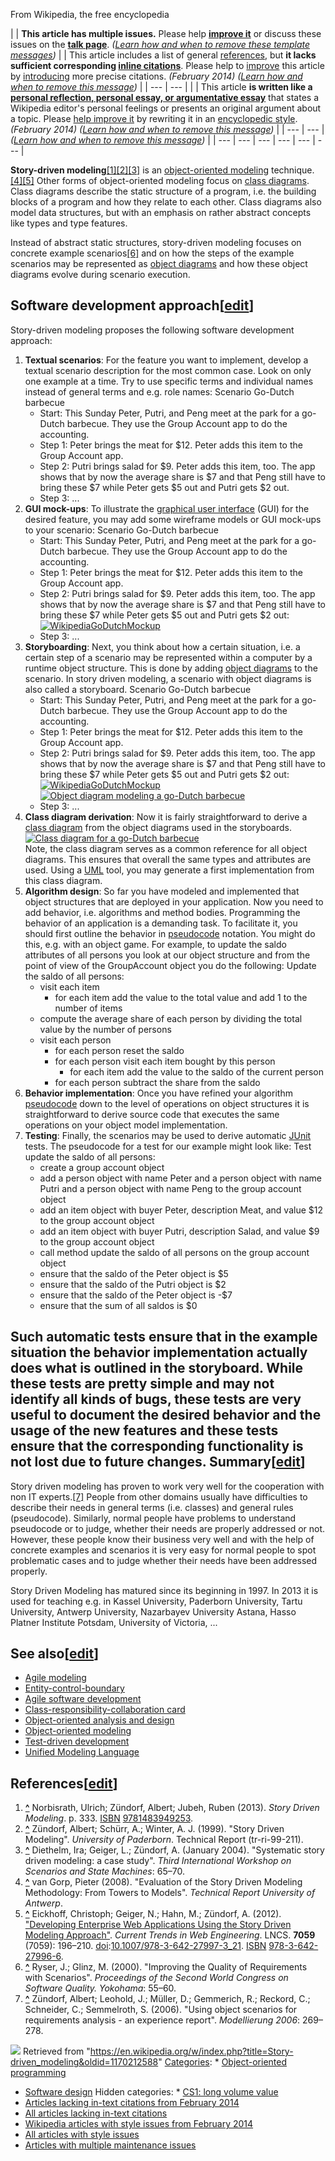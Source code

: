 



From Wikipedia, the free encyclopedia




|  | **This article has multiple issues.** Please help **[improve it](/wiki/Special:EditPage/Story-driven_modeling "Special:EditPage/Story-driven modeling")** or discuss these issues on the **[talk page](/wiki/Talk:Story-driven_modeling "Talk:Story-driven modeling")**. *([Learn how and when to remove these template messages](/wiki/Help:Maintenance_template_removal "Help:Maintenance template removal"))*    |  | This article includes a list of general [references](/wiki/Wikipedia:Citing_sources "Wikipedia:Citing sources"), but **it lacks sufficient corresponding [inline citations](/wiki/Wikipedia:Citing_sources#Inline_citations "Wikipedia:Citing sources")**. Please help to [improve](/wiki/Wikipedia:WikiProject_Reliability "Wikipedia:WikiProject Reliability") this article by [introducing](/wiki/Wikipedia:When_to_cite "Wikipedia:When to cite") more precise citations. *(February 2014)* *([Learn how and when to remove this message](/wiki/Help:Maintenance_template_removal "Help:Maintenance template removal"))* | | --- | --- |    |  | This article **is written like a [personal reflection, personal essay, or argumentative essay](/wiki/Wikipedia:What_Wikipedia_is_not#Wikipedia_is_not_a_publisher_of_original_thought "Wikipedia:What Wikipedia is not")** that states a Wikipedia editor's personal feelings or presents an original argument about a topic. Please [help improve it](https://en.wikipedia.org/w/index.php?title=Story-driven_modeling&action=edit) by rewriting it in an [encyclopedic style](/wiki/Wikipedia:Writing_better_articles#Information_style_and_tone "Wikipedia:Writing better articles"). *(February 2014)* *([Learn how and when to remove this message](/wiki/Help:Maintenance_template_removal "Help:Maintenance template removal"))* | | --- | --- |     *([Learn how and when to remove this message](/wiki/Help:Maintenance_template_removal "Help:Maintenance template removal"))* |
| --- | --- | --- | --- | --- | --- |


**Story-driven modeling**[[1]](#cite_note-SDMBook-1)[[2]](#cite_note-ZSW99-2)[[3]](#cite_note-DGZ04-3) is an [object-oriented modeling](/wiki/Object-oriented_modeling "Object-oriented modeling") technique.[[4]](#cite_note-4)[[5]](#cite_note-EGHZ12-5) Other forms of object-oriented modeling focus on [class diagrams](/wiki/Class_diagram "Class diagram"). 
Class diagrams describe the static structure of a program, i.e. the building blocks of a program and how they relate to each other. 
Class diagrams also model data structures, but with an emphasis on rather abstract concepts like types and type features.


Instead of abstract static structures, story-driven modeling focuses on concrete example scenarios[[6]](#cite_note-6) and on how the steps of the example scenarios 
may be represented as [object diagrams](/wiki/Object_diagram "Object diagram") and how these object diagrams evolve during scenario execution.




Software development approach[[edit](/w/index.php?title=Story-driven_modeling&action=edit&section=1 "Edit section: Software development approach")]
---------------------------------------------------------------------------------------------------------------------------------------------------


Story-driven modeling proposes the following software development approach:



1. **Textual scenarios**: For the feature you want to implement, develop a textual scenario description for the most common case. Look on only one example at a time. Try to use specific terms and individual names instead of general terms and e.g. role names:
Scenario Go-Dutch barbecue
	* Start: This Sunday Peter, Putri, and Peng meet at the park for a go-Dutch barbecue. They use the Group Account app to do the accounting.
	* Step 1: Peter brings the meat for $12. Peter adds this item to the Group Account app.
	* Step 2: Putri brings salad for $9. Peter adds this item, too. The app shows that by now the average share is $7 and that Peng still have to bring these $7 while Peter gets $5 out and Putri gets $2 out.
	* Step 3: ...
2. **GUI mock-ups**: To illustrate the [graphical user interface](/wiki/Graphical_user_interface "Graphical user interface") (GUI) for the desired feature, you may add some wireframe models or GUI mock-ups to your scenario:
Scenario Go-Dutch barbecue
	* Start: This Sunday Peter, Putri, and Peng meet at the park for a go-Dutch barbecue. They use the Group Account app to do the accounting.
	* Step 1: Peter brings the meat for $12. Peter adds this item to the Group Account app.
	* Step 2: Putri brings salad for $9. Peter adds this item, too. The app shows that by now the average share is $7 and that Peng still have to bring these $7 while Peter gets $5 out and Putri gets $2 out:   
	[![WikipediaGoDutchMockup](//upload.wikimedia.org/wikipedia/commons/e/e3/WikipediaGoDutchMockup.png)](/wiki/File:WikipediaGoDutchMockup.png "WikipediaGoDutchMockup")
	* Step 3: ...
3. **Storyboarding**: Next, you think about how a certain situation, i.e. a certain step of a scenario may be represented within a computer by a runtime object structure. This is done by adding [object diagrams](/wiki/Object_diagram "Object diagram") to the scenario. In story driven modeling, a scenario with object diagrams is also called a storyboard.
Scenario Go-Dutch barbecue
	* Start: This Sunday Peter, Putri, and Peng meet at the park for a go-Dutch barbecue. They use the Group Account app to do the accounting.
	* Step 1: Peter brings the meat for $12. Peter adds this item to the Group Account app.
	* Step 2: Putri brings salad for $9. Peter adds this item, too. The app shows that by now the average share is $7 and that Peng still have to bring these $7 while Peter gets $5 out and Putri gets $2 out:   
	[![WikipediaGoDutchMockup](//upload.wikimedia.org/wikipedia/commons/e/e3/WikipediaGoDutchMockup.png)](/wiki/File:WikipediaGoDutchMockup.png "WikipediaGoDutchMockup")[![Object diagram modeling a go-Dutch barbecue](//upload.wikimedia.org/wikipedia/commons/2/22/WikepediaObjectDiagramGoDutchBarbeque.png)](/wiki/File:WikepediaObjectDiagramGoDutchBarbeque.png "Object diagram modeling a go-Dutch barbecue")
	* Step 3: ...
4. **Class diagram derivation**: Now it is fairly straightforward to derive a [class diagram](/wiki/Class_diagram "Class diagram") from the object diagrams used in the storyboards.  
[![Class diagram for a go-Dutch barbecue](//upload.wikimedia.org/wikipedia/commons/6/64/WikipediaGoDutchClassDiag.png)](/wiki/File:WikipediaGoDutchClassDiag.png "Class diagram for a go-Dutch barbecue")  
Note, the class diagram serves as a common reference for all object diagrams. This ensures that overall the same types and attributes are used. Using a [UML](/wiki/Unified_Modeling_Language "Unified Modeling Language") tool, you may generate a first implementation from this class diagram.
5. **Algorithm design**: So far you have modeled and implemented that object structures that are deployed in your application. Now you need to add behavior, i.e. algorithms and method bodies. Programming the behavior of an application is a demanding task. To facilitate it, you should first outline the behavior in [pseudocode](/wiki/Pseudocode "Pseudocode") notation. You might do this, e.g. with an object game. For example, to update the saldo attributes of all persons you look at our object structure and from the point of view of the GroupAccount object you do the following:
Update the saldo of all persons:
	* visit each item
		+ for each item add the value to the total value and add 1 to the number of items
	* compute the average share of each person by dividing the total value by the number of persons
	* visit each person
		+ for each person reset the saldo
		+ for each person visit each item bought by this person
			- for each item add the value to the saldo of the current person
		+ for each person subtract the share from the saldo
6. **Behavior implementation**: Once you have refined your algorithm [pseudocode](/wiki/Pseudocode "Pseudocode") down to the level of operations on object structures it is straightforward to derive source code that executes the same operations on your object model implementation.
7. **Testing**: Finally, the scenarios may be used to derive automatic [JUnit](/wiki/JUnit "JUnit") tests. The pseudocode for a test for our example might look like:
Test update the saldo of all persons:
	* create a group account object
	* add a person object with name Peter and a person object with name Putri and a person object with name Peng to the group account object
	* add an item object with buyer Peter, description Meat, and value $12 to the group account object
	* add an item object with buyer Putri, description Salad, and value $9 to the group account object
	* call method update the saldo of all persons on the group account object
	* ensure that the saldo of the Peter object is $5
	* ensure that the saldo of the Putri object is $2
	* ensure that the saldo of the Peter object is -$7
	* ensure that the sum of all saldos is $0


Such automatic tests ensure that in the example situation the behavior implementation actually does what is outlined in the storyboard. While these tests are pretty simple and may not identify all kinds of bugs, these tests are very useful to document the desired behavior and the usage of the new features and these tests ensure that the corresponding functionality is not lost due to future changes.
Summary[[edit](/w/index.php?title=Story-driven_modeling&action=edit&section=2 "Edit section: Summary")]
-------------------------------------------------------------------------------------------------------


Story driven modeling has proven to work very well for the cooperation with non IT experts.[[7]](#cite_note-7) People from other domains usually have difficulties to describe their needs in general terms (i.e. classes) and general rules (pseudocode). Similarly, normal people have problems to understand pseudocode or to judge, whether their needs are properly addressed or not. However, these people know their business very well and with the help of concrete examples and scenarios it is very easy for normal people to spot problematic cases and to judge whether their needs have been addressed properly.


Story Driven Modeling has matured since its beginning in 1997. In 2013 it is used for teaching e.g. in Kassel University, Paderborn University, Tartu University, Antwerp University, Nazarbayev University Astana, Hasso Platner Institute Potsdam, University of Victoria, ...



See also[[edit](/w/index.php?title=Story-driven_modeling&action=edit&section=3 "Edit section: See also")]
---------------------------------------------------------------------------------------------------------


* [Agile modeling](/wiki/Agile_modeling "Agile modeling")
* [Entity-control-boundary](/wiki/Entity-control-boundary "Entity-control-boundary")
* [Agile software development](/wiki/Agile_software_development "Agile software development")
* [Class-responsibility-collaboration card](/wiki/Class-responsibility-collaboration_card "Class-responsibility-collaboration card")
* [Object-oriented analysis and design](/wiki/Object-oriented_analysis_and_design "Object-oriented analysis and design")
* [Object-oriented modeling](/wiki/Object-oriented_modeling "Object-oriented modeling")
* [Test-driven development](/wiki/Test-driven_development "Test-driven development")
* [Unified Modeling Language](/wiki/Unified_Modeling_Language "Unified Modeling Language")


References[[edit](/w/index.php?title=Story-driven_modeling&action=edit&section=4 "Edit section: References")]
-------------------------------------------------------------------------------------------------------------



1. **[^](#cite_ref-SDMBook_1-0)** Norbisrath, Ulrich; Zündorf, Albert; Jubeh, Ruben (2013). *Story Driven Modeling*. p. 333. [ISBN](/wiki/ISBN_(identifier) "ISBN (identifier)") [9781483949253](/wiki/Special:BookSources/9781483949253 "Special:BookSources/9781483949253").
2. **[^](#cite_ref-ZSW99_2-0)** Zündorf, Albert; Schürr, A.; Winter, A. J. (1999). "Story Driven Modeling". *University of Paderborn*. Technical Report (tr-ri-99-211).
3. **[^](#cite_ref-DGZ04_3-0)** Diethelm, Ira; Geiger, L.; Zündorf, A. (January 2004). "Systematic story driven modeling: a case study". *Third International Workshop on Scenarios and State Machines*: 65–70.
4. **[^](#cite_ref-4)** van Gorp, Pieter (2008). "Evaluation of the Story Driven Modeling Methodology: From Towers to Models". *Technical Report University of Antwerp*.
5. **[^](#cite_ref-EGHZ12_5-0)** Eickhoff, Christoph; Geiger, N.; Hahn, M.; Zündorf, A. (2012). ["Developing Enterprise Web Applications Using the Story Driven Modeling Approach"](https://doi.org/10.1007%2F978-3-642-27997-3_21). *Current Trends in Web Engineering*. LNCS. **7059** (7059): 196–210. [doi](/wiki/Doi_(identifier) "Doi (identifier)"):[10.1007/978-3-642-27997-3\_21](https://doi.org/10.1007%2F978-3-642-27997-3_21). [ISBN](/wiki/ISBN_(identifier) "ISBN (identifier)") [978-3-642-27996-6](/wiki/Special:BookSources/978-3-642-27996-6 "Special:BookSources/978-3-642-27996-6").
6. **[^](#cite_ref-6)** Ryser, J.; Glinz, M. (2000). "Improving the Quality of Requirements with Scenarios". *Proceedings of the Second World Congress on Software Quality. Yokohama*: 55–60.
7. **[^](#cite_ref-7)** Zündorf, Albert; Leohold, J.; Müller, D.; Gemmerich, R.; Reckord, C.; Schneider, C.; Semmelroth, S. (2006). "Using object scenarios for requirements analysis - an experience report". *Modellierung 2006*: 269–278.




![](https://login.wikimedia.org/wiki/Special:CentralAutoLogin/start?type=1x1)
Retrieved from "<https://en.wikipedia.org/w/index.php?title=Story-driven_modeling&oldid=1170212588>"
[Categories](/wiki/Help:Category "Help:Category"): * [Object-oriented programming](/wiki/Category:Object-oriented_programming "Category:Object-oriented programming")
* [Software design](/wiki/Category:Software_design "Category:Software design")
Hidden categories: * [CS1: long volume value](/wiki/Category:CS1:_long_volume_value "Category:CS1: long volume value")
* [Articles lacking in-text citations from February 2014](/wiki/Category:Articles_lacking_in-text_citations_from_February_2014 "Category:Articles lacking in-text citations from February 2014")
* [All articles lacking in-text citations](/wiki/Category:All_articles_lacking_in-text_citations "Category:All articles lacking in-text citations")
* [Wikipedia articles with style issues from February 2014](/wiki/Category:Wikipedia_articles_with_style_issues_from_February_2014 "Category:Wikipedia articles with style issues from February 2014")
* [All articles with style issues](/wiki/Category:All_articles_with_style_issues "Category:All articles with style issues")
* [Articles with multiple maintenance issues](/wiki/Category:Articles_with_multiple_maintenance_issues "Category:Articles with multiple maintenance issues")


